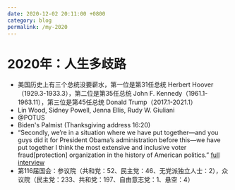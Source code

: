 ```yaml
---
date: 2020-12-02 20:11:00 +0800
category: blog
permalink: /my-2020
---
```


# 2020年：人生多歧路

* 美国历史上有三个总统没要薪水，第一位是第31任总统 Herbert Hoover（1929.3-1933.3），第二位是第35任总统 John F. Kennedy（1961.1-1963.11），第三位是第45任总统 Donald Trump（2017.1-2021.1）
* Lin Wood, Sidney Powell, Jenna Ellis, Rudy W. Giuliani
* @POTUS
* Biden's Palmist (Thanksgiving address 16:20)
* “Secondly, we’re in a situation where we have put together—and you guys did it for President Obama’s administration before this—we have put together I think the most extensive and inclusive voter fraud[protection] organization in the history of American politics.” [full interview](http://youtu.be/C6u1uKznCYw)
* 第116届国会：参议院（共和党：52、民主党：46、无党派独立人士：2），众议院（民主党：233、共和党：197、自由意志党：1、悬空：4）
